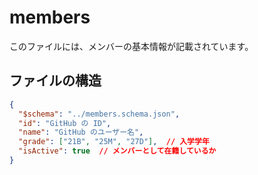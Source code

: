 # members

このファイルには、メンバーの基本情報が記載されています。

## ファイルの構造

```json
{
  "$schema": "../members.schema.json",
  "id": "GitHub の ID",
  "name": "GitHub のユーザー名",
  "grade": ["21B", "25M", "27D"],  // 入学学年
  "isActive": true  // メンバーとして在籍しているか
}
```
